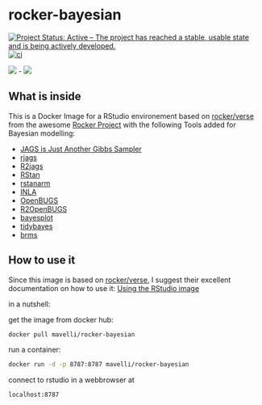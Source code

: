# rocker-bayesian

[![Project Status: Active – The project has reached a stable, usable state and is being actively developed.](http://www.repostatus.org/badges/latest/active.svg)](http://www.repostatus.org/#active)
[![ci](https://github.com/mavelli/rocker-bayesian/actions/workflows/main.yml/badge.svg)](https://github.com/mavelli/rocker-bayesian/actions/workflows/main.yml)

[![](https://images.microbadger.com/badges/version/mavelli/rocker-bayesian.svg)](https://microbadger.com/images/mavelli/rocker-bayesian "Get your own version badge on microbadger.com") - [![](https://images.microbadger.com/badges/image/mavelli/rocker-bayesian.svg)](https://microbadger.com/images/mavelli/rocker-bayesian "Get your own image badge on microbadger.com")


## What is inside
This is a Docker Image for a RStudio environement based on 
[rocker/verse](https://hub.docker.com/r/rocker/verse/) from the awesome [Rocker Project](https://www.rocker-project.org/) with the following Tools added for Bayesian modelling:

* [JAGS is Just Another Gibbs Sampler](http://mcmc-jags.sourceforge.net/)  
* [rjags](https://cran.r-project.org/web/packages/rjags/index.html)
* [R2jags](https://cran.r-project.org/web/packages/R2jags/index.html)
* [RStan](http://mc-stan.org/users/interfaces/rstan)
* [rstanarm](https://cran.r-project.org/web/packages/rstanarm/index.html)
* [INLA](http://www.r-inla.org/)
* [OpenBUGS](http://www.openbugs.net)
* [R2OpenBUGS](https://cran.r-project.org/web/packages/R2OpenBUGS/index.html)
* [bayesplot](https://github.com/stan-dev/bayesplot)
* [tidybayes](https://github.com/mjskay/tidybayes)
* [brms](https://github.com/paul-buerkner/brms)

## How to use it
Since this image is based on [rocker/verse](https://hub.docker.com/r/rocker/verse/), I suggest their excellent documentation on how to use it:
[Using the RStudio image](https://github.com/rocker-org/rocker/wiki/Using-the-RStudio-image)

in a nutshell:

get the image from docker hub:
```bash
docker pull mavelli/rocker-bayesian
```
run a container:
```bash
docker run -d -p 8787:8787 mavelli/rocker-bayesian
```
connect to rstudio in a webbrowser at
```url
localhost:8787
```
